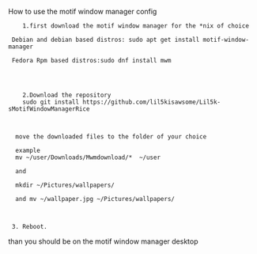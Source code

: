 How to use the motif window manager config


        1.first download the motif window manager for the *nix of choice
        
     Debian and debian based distros: sudo apt get install motif-window-manager
     
     Fedora Rpm based distros:sudo dnf install mwm
     
    

    
        2.Download the repository
        sudo git install https://github.com/lil5kisawsome/Lil5k-sMotifWindowManagerRice



      move the downloaded files to the folder of your choice
      
      example
      mv ~/user/Downloads/Mwmdownload/*  ~/user
      
      and
      
      mkdir ~/Pictures/wallpapers/
       
      and mv ~/wallpaper.jpg ~/Pictures/wallpapers/ 
      
      
      
     3. Reboot.
     
     
  than you should be on the motif window manager desktop
